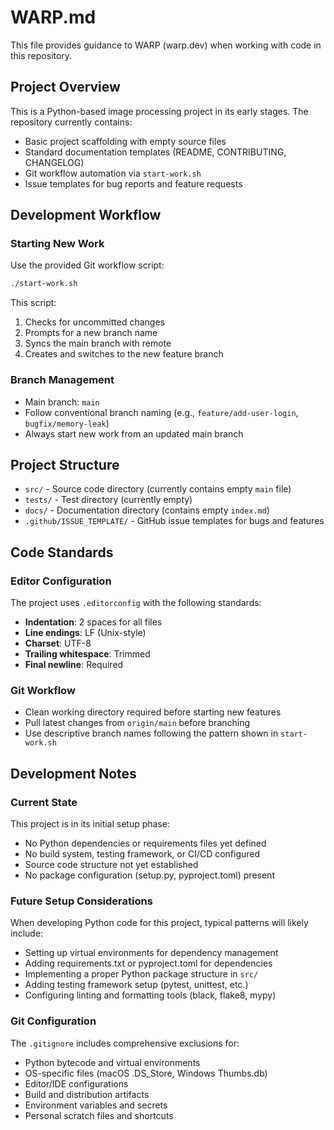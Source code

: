 # WARP.md

This file provides guidance to WARP (warp.dev) when working with code in this repository.

## Project Overview

This is a Python-based image processing project in its early stages. The repository currently contains:
- Basic project scaffolding with empty source files
- Standard documentation templates (README, CONTRIBUTING, CHANGELOG)
- Git workflow automation via `start-work.sh`
- Issue templates for bug reports and feature requests

## Development Workflow

### Starting New Work
Use the provided Git workflow script:
```bash
./start-work.sh
```
This script:
1. Checks for uncommitted changes
2. Prompts for a new branch name
3. Syncs the main branch with remote
4. Creates and switches to the new feature branch

### Branch Management
- Main branch: `main`
- Follow conventional branch naming (e.g., `feature/add-user-login`, `bugfix/memory-leak`)
- Always start new work from an updated main branch

## Project Structure

- `src/` - Source code directory (currently contains empty `main` file)
- `tests/` - Test directory (currently empty)
- `docs/` - Documentation directory (contains empty `index.md`)
- `.github/ISSUE_TEMPLATE/` - GitHub issue templates for bugs and features

## Code Standards

### Editor Configuration
The project uses `.editorconfig` with the following standards:
- **Indentation**: 2 spaces for all files
- **Line endings**: LF (Unix-style)
- **Charset**: UTF-8
- **Trailing whitespace**: Trimmed
- **Final newline**: Required

### Git Workflow
- Clean working directory required before starting new features
- Pull latest changes from `origin/main` before branching
- Use descriptive branch names following the pattern shown in `start-work.sh`

## Development Notes

### Current State
This project is in its initial setup phase:
- No Python dependencies or requirements files yet defined
- No build system, testing framework, or CI/CD configured
- Source code structure not yet established
- No package configuration (setup.py, pyproject.toml) present

### Future Setup Considerations
When developing Python code for this project, typical patterns will likely include:
- Setting up virtual environments for dependency management
- Adding requirements.txt or pyproject.toml for dependencies
- Implementing a proper Python package structure in `src/`
- Adding testing framework setup (pytest, unittest, etc.)
- Configuring linting and formatting tools (black, flake8, mypy)

### Git Configuration
The `.gitignore` includes comprehensive exclusions for:
- Python bytecode and virtual environments
- OS-specific files (macOS .DS_Store, Windows Thumbs.db)
- Editor/IDE configurations
- Build and distribution artifacts
- Environment variables and secrets
- Personal scratch files and shortcuts